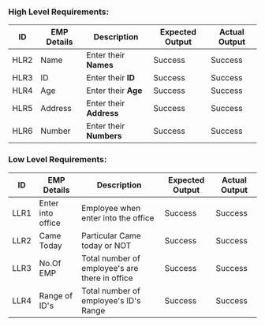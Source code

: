  ### High Level Requirements:
| ID | EMP Details | Description | Expected Output | Actual Output |
|------|------| ------| ------| ------|
| HLR2 |  Name  | Enter their __Names__ | Success | Success
| HLR3 | ID | Enter their __ID__  | Success | Success
| HLR4 | Age    | Enter their __Age__  | Success | Success
| HLR5 | Address | Enter their __Address__   | Success | Success
| HLR6 | Number | Enter their __Numbers__   | Success | Success
### Low Level Requirements:
| ID | EMP Details | Description | Expected Output | Actual Output |
|------|------| ------| ------| ------|
| LLR1 | Enter into office | Employee when enter into the office | Success | Success
| LLR2 | Came Today | Particular Came today or NOT | Success | Success |
| LLR3 | No.Of EMP | Total number of employee's are there in office | Success | Success
| LLR4| Range of ID's | Total number of employee's ID's Range| Success | Success
